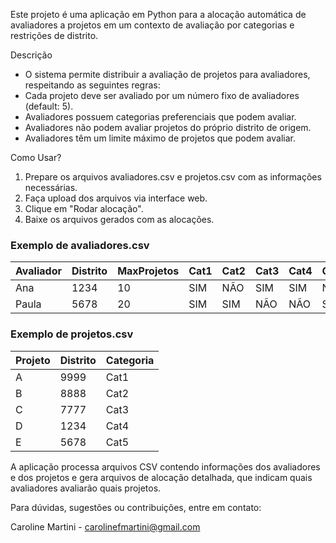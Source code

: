 Este projeto é uma aplicação em Python para a alocação automática de avaliadores a projetos em um contexto de avaliação por categorias e restrições de distrito.

Descrição
  - O sistema permite distribuir a avaliação de projetos para avaliadores, respeitando as seguintes regras:
  - Cada projeto deve ser avaliado por um número fixo de avaliadores (default: 5).
  - Avaliadores possuem categorias preferenciais que podem avaliar.
  - Avaliadores não podem avaliar projetos do próprio distrito de origem.
  - Avaliadores têm um limite máximo de projetos que podem avaliar.

Como Usar?
  1. Prepare os arquivos avaliadores.csv e projetos.csv com as informações necessárias.
  2. Faça upload dos arquivos via interface web.
  3. Clique em "Rodar alocação".
  4. Baixe os arquivos gerados com as alocações.


### Exemplo de avaliadores.csv

| Avaliador | Distrito | MaxProjetos | Cat1 | Cat2 | Cat3 | Cat4 | Cat5 | Cat6 | Cat7 | Cat8 |
|-----------|----------|-------------|------|------|------|------|------|------|------|------|
| Ana       | 1234     | 10          | SIM  | NÃO  | SIM  | SIM  | NÃO  | NÃO  | SIM  | NÃO  |
| Paula     | 5678     | 20          | SIM  | SIM  | NÃO  | NÃO  | SIM  | SIM  | NÃO  | SIM  |

### Exemplo de projetos.csv

| Projeto | Distrito | Categoria |
|---------|----------|-----------|
| A       | 9999     | Cat1      |
| B       | 8888     | Cat2      |
| C       | 7777     | Cat3      |
| D       | 1234     | Cat4      |
| E       | 5678     | Cat5      |


A aplicação processa arquivos CSV contendo informações dos avaliadores e dos projetos e gera arquivos de alocação detalhada, que indicam quais avaliadores avaliarão quais projetos.


Para dúvidas, sugestões ou contribuições, entre em contato:

Caroline Martini - carolinefmartini@gmail.com

